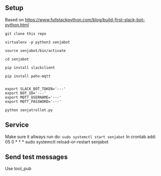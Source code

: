 

## Setup
Based on https://www.fullstackpython.com/blog/build-first-slack-bot-python.html

```
git clone this repo

virtualenv -p python3 senjabot

source senjabot/bin/activate

cd senjabot

pip install slackclient

pip install paho-mqtt


export SLACK_BOT_TOKEN='---'
export BOT_ID='---'
export MQTT_USERNAME='---'
export MQTT_PASSWORD='---'

python senjatrollet.py

```

## Service
Make sure it allways run do:
```sudo systemctl start senjabot```
In crontab add:
05 0 * * * sudo systemctl reload-or-restart senjabot


## Send test messages
Use tool_pub


